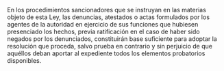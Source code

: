 En los procedimientos sancionadores que se instruyan en las materias objeto de esta Ley, las denuncias, atestados o actas formulados por los agentes de la autoridad en ejercicio de sus funciones que hubiesen presenciado los hechos, previa ratificación en el caso de haber sido negados por los denunciados, constituirán base suficiente para adoptar la resolución que proceda, salvo prueba en contrario y sin perjuicio de que aquéllos deban aportar al expediente todos los elementos probatorios disponibles.
